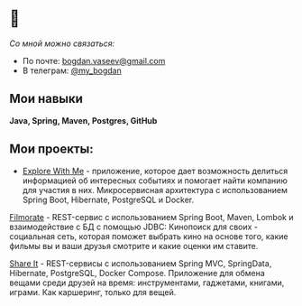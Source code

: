 # 👋
*Со мной можно связаться:*
- По почте: bogdan.vaseev@gmail.com
- В телеграм: [@my_bogdan](https://t.me/my_bogdan)

## Мои навыки
**Java, Spring, Maven, Postgres, GitHub**
## Мои проекты:
- [Explore With Me](https://github.com/mybogdan/java-explore-with-me) - приложение, которое дает возможность делиться информацией об интересных событиях и помогает найти компанию для участия в них. Микросервисная архитектура с использованием Spring Boot, Hibernate, PostgreSQL и Docker.

[Filmorate](https://github.com/mybogdan/java-filmorate) - REST-сервис с использованием Spring Boot, Maven, Lombok и взаимодействие с БД с помощью JDBC: Кинопоиск для своих - социальная сеть, которая поможет выбрать кино на основе того, какие фильмы вы и ваши друзья смотрите и какие оценки им ставите.

[Share It](https://github.com/mybogdan/java-shareit) - REST-сервисы с использованием Spring MVC, SpringData, Hibernate, PostgreSQL, Docker Compose. Приложение для обмена вещами среди друзей на время: инструментами, гаджетами, книгами, играми. Как каршеринг, только для вещей.
